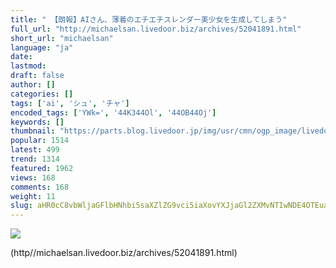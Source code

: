 ```yaml
---
title: " 【朗報】AIさん、薄着のエチエチスレンダー美少女を生成してしまう"
full_url: "http://michaelsan.livedoor.biz/archives/52041891.html"
short_url: "michaelsan"
language: "ja"
date: 
lastmod: 
draft: false
author: []
categories: []
tags: ['ai', 'シュ', 'チャ']
encoded_tags: ['YWk=', '44K344Ol', '44OB44Oj']
keywords: []
thumbnail: "https://parts.blog.livedoor.jp/img/usr/cmn/ogp_image/livedoor.png"
popular: 1514
latest: 499
trend: 1314
featured: 1962
views: 168
comments: 168
weight: 11
slug: aHR0cC8vbWljaGFlbHNhbi5saXZlZG9vci5iaXovYXJjaGl2ZXMvNTIwNDE4OTEuaHRtbA==
---
```


![](https://parts.blog.livedoor.jp/img/usr/cmn/ogp_image/livedoor.png)



(http//michaelsan.livedoor.biz/archives/52041891.html)
